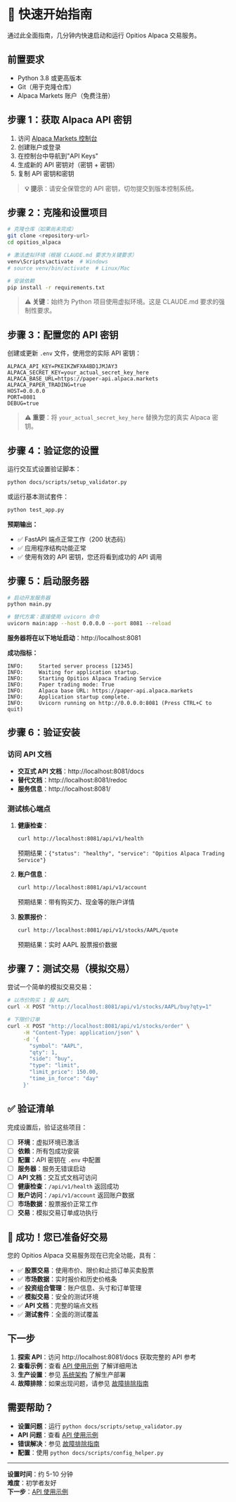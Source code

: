 # 🚀 快速开始指南

通过此全面指南，几分钟内快速启动和运行 Opitios Alpaca 交易服务。

## 前置要求

- Python 3.8 或更高版本
- Git（用于克隆仓库）
- Alpaca Markets 账户（免费注册）

## 步骤 1：获取 Alpaca API 密钥

1. 访问 [Alpaca Markets 控制台](https://app.alpaca.markets/)
2. 创建账户或登录
3. 在控制台中导航到"API Keys"
4. 生成新的 API 密钥对（密钥 + 密钥）
5. 复制 API 密钥和密钥

> **💡 提示**：请安全保管您的 API 密钥，切勿提交到版本控制系统。

## 步骤 2：克隆和设置项目

```bash
# 克隆仓库（如果尚未完成）
git clone <repository-url>
cd opitios_alpaca

# 激活虚拟环境（根据 CLAUDE.md 要求为关键要求）
venv\Scripts\activate  # Windows
# source venv/bin/activate  # Linux/Mac

# 安装依赖
pip install -r requirements.txt
```

> **⚠️ 关键**：始终为 Python 项目使用虚拟环境。这是 CLAUDE.md 要求的强制性要求。

## 步骤 3：配置您的 API 密钥

创建或更新 `.env` 文件，使用您的实际 API 密钥：

```env
ALPACA_API_KEY=PKEIKZWFXA4BD1JMJAY3
ALPACA_SECRET_KEY=your_actual_secret_key_here
ALPACA_BASE_URL=https://paper-api.alpaca.markets
ALPACA_PAPER_TRADING=true
HOST=0.0.0.0
PORT=8081
DEBUG=true
```

> **⚠️ 重要**：将 `your_actual_secret_key_here` 替换为您的真实 Alpaca 密钥。

## 步骤 4：验证您的设置

运行交互式设置验证脚本：

```bash
python docs/scripts/setup_validator.py
```

或运行基本测试套件：

```bash
python test_app.py
```

**预期输出：**
- ✅ FastAPI 端点正常工作（200 状态码）
- ✅ 应用程序结构功能正常
- ✅ 使用有效的 API 密钥，您还将看到成功的 API 调用

## 步骤 5：启动服务器

```bash
# 启动开发服务器
python main.py

# 替代方案：直接使用 uvicorn 命令
uvicorn main:app --host 0.0.0.0 --port 8081 --reload
```

**服务器将在以下地址启动**：http://localhost:8081

**成功指标：**
```
INFO:     Started server process [12345]
INFO:     Waiting for application startup.
INFO:     Starting Opitios Alpaca Trading Service
INFO:     Paper trading mode: True
INFO:     Alpaca base URL: https://paper-api.alpaca.markets
INFO:     Application startup complete.
INFO:     Uvicorn running on http://0.0.0.0:8081 (Press CTRL+C to quit)
```

## 步骤 6：验证安装

### 访问 API 文档
- **交互式 API 文档**：http://localhost:8081/docs
- **替代文档**：http://localhost:8081/redoc
- **服务信息**：http://localhost:8081/

### 测试核心端点

1. **健康检查**：
   ```bash
   curl http://localhost:8081/api/v1/health
   ```
   
   预期结果：`{"status": "healthy", "service": "Opitios Alpaca Trading Service"}`

2. **账户信息**：
   ```bash
   curl http://localhost:8081/api/v1/account
   ```
   
   预期结果：带有购买力、现金等的账户详情

3. **股票报价**：
   ```bash
   curl http://localhost:8081/api/v1/stocks/AAPL/quote
   ```
   
   预期结果：实时 AAPL 股票报价数据

## 步骤 7：测试交易（模拟交易）

尝试一个简单的模拟交易交易：

```bash
# 以市价购买 1 股 AAPL
curl -X POST "http://localhost:8081/api/v1/stocks/AAPL/buy?qty=1"

# 下限价订单
curl -X POST "http://localhost:8081/api/v1/stocks/order" \
     -H "Content-Type: application/json" \
     -d '{
       "symbol": "AAPL",
       "qty": 1,
       "side": "buy",
       "type": "limit",
       "limit_price": 150.00,
       "time_in_force": "day"
     }'
```

## ✅ 验证清单

完成设置后，验证这些项目：

- [ ] **环境**：虚拟环境已激活
- [ ] **依赖**：所有包成功安装
- [ ] **配置**：API 密钥在 `.env` 中配置
- [ ] **服务器**：服务无错误启动
- [ ] **API 文档**：交互式文档可访问
- [ ] **健康检查**：`/api/v1/health` 返回成功
- [ ] **账户访问**：`/api/v1/account` 返回账户数据
- [ ] **市场数据**：股票报价正常工作
- [ ] **交易**：模拟交易订单成功执行

## 🎯 成功！您已准备好交易

您的 Opitios Alpaca 交易服务现在已完全功能，具有：

- ✅ **股票交易**：使用市价、限价和止损订单买卖股票
- ✅ **市场数据**：实时报价和历史价格条
- ✅ **投资组合管理**：账户信息、头寸和订单管理
- ✅ **模拟交易**：安全的测试环境
- ✅ **API 文档**：完整的端点文档
- ✅ **测试套件**：全面的测试覆盖

## 下一步

1. **探索 API**：访问 http://localhost:8081/docs 获取完整的 API 参考
2. **查看示例**：查看 [API 使用示例](API使用示例.md) 了解详细用法
3. **生产设置**：参见 [系统架构](系统架构.md) 了解生产部署
4. **故障排除**：如果出现问题，请参见 [故障排除指南](故障排除指南.md)

## 需要帮助？

- **设置问题**：运行 `python docs/scripts/setup_validator.py`
- **API 问题**：查看 [API 使用示例](API使用示例.md)
- **错误解决**：参见 [故障排除指南](故障排除指南.md)
- **配置**：使用 `python docs/scripts/config_helper.py`

---

**设置时间**：约 5-10 分钟  
**难度**：初学者友好  
**下一步**：[API 使用示例](API使用示例.md)